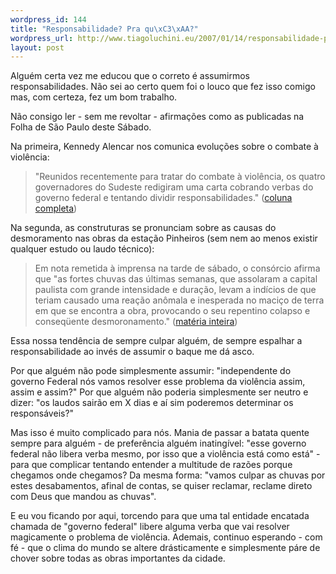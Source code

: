 ```yaml
--- 
wordpress_id: 144
title: "Responsabilidade? Pra qu\xC3\xAA?"
wordpress_url: http://www.tiagoluchini.eu/2007/01/14/responsabilidade-pra-que/
layout: post
---
```

Alguém certa vez me educou que o correto é assumirmos responsabilidades. Não sei ao certo quem foi o louco que fez isso comigo mas, com certeza, fez um bom trabalho.

Não consigo ler - sem me revoltar - afirmações como as publicadas na Folha de São Paulo deste Sábado.

Na primeira, Kennedy Alencar nos comunica evoluções sobre o combate à violência:

> "Reunidos recentemente para tratar do combate à violência, os quatro governadores do Sudeste redigiram uma carta cobrando verbas do governo federal e tentando dividir responsabilidades."  ([coluna completa](http://www1.folha.uol.com.br/folha/colunas/brasiliaonline/ult2307u137.shtml))

Na segunda, as construturas se pronunciam sobre as causas do desmoramento nas obras da estação Pinheiros (sem nem ao menos existir qualquer estudo ou laudo técnico):

> Em nota remetida à imprensa na tarde de sábado, o consórcio afirma que "as fortes chuvas das últimas semanas, que assolaram a capital paulista com grande intensidade e duração, levam a indícios de que teriam causado uma reação anômala e inesperada no maciço de terra em que se encontra a obra, provocando o seu repentino colapso e conseqüente desmoronamento." ([matéria inteira](http://www1.folha.uol.com.br/folha/cotidiano/ult95u130475.shtml))

Essa nossa tendência de sempre culpar alguém, de sempre espalhar a responsabilidade ao invés de assumir o baque me dá asco.

Por que alguém não pode simplesmente assumir: "independente do governo Federal nós vamos resolver esse problema da violência assim, assim e assim?" Por que alguém não poderia simplesmente ser neutro e dizer: "os laudos sairão em X dias e aí sim poderemos determinar os responsáveis?"

Mas isso é muito complicado para nós. Mania de passar a batata quente sempre para alguém - de preferência alguém inatingível: "esse governo federal não libera verba mesmo, por isso que a violência está como está" - para que complicar tentando entender a multitude de razões porque chegamos onde chegamos? Da mesma forma: "vamos culpar as chuvas por estes desabamentos, afinal de contas, se quiser reclamar, reclame direto com Deus que mandou as chuvas".

E eu vou ficando por aqui, torcendo para que uma tal entidade encatada chamada de "governo federal" libere alguma verba que vai resolver magicamente o problema de violência. Ademais, continuo esperando - com fé - que o clima do mundo se altere drásticamente e simplesmente páre de chover sobre todas as obras importantes da cidade.
